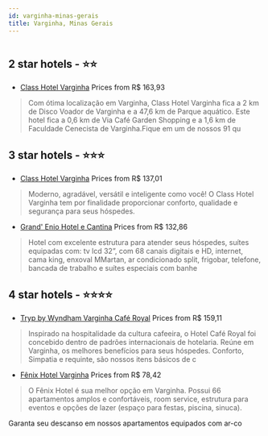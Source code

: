 ```yaml
---
id: varginha-minas-gerais
title: Varginha, Minas Gerais
---
```


<center><img src="http://media.omnibees.com/Images/7181/Property/359643.jpg" alt="" /></center>


##  2 star hotels - ⭐️⭐️

-    [Class Hotel Varginha](https://us.hurb.com/hotels/varginha/class-hotel-varginha-HT-45XA?cmp=18055) Prices from R$ 163,93
   > Com ótima localização em Varginha, Class Hotel Varginha fica a 2 km de Disco Voador de Varginha e a 47,6 km de Parque aquático.  Este hotel fica a 0,6 km de Via Café Garden Shopping e a 1,6 km de Faculdade Cenecista de Varginha.Fique em um de nossos 91 qu

##  3 star hotels - ⭐️⭐️⭐️

-    [Class Hotel Varginha](https://us.hurb.com/hotels/varginha/class-hotel-varginha-HT-QIW3?cmp=18055) Prices from R$ 137,01
   > Moderno, agradável, versátil e inteligente como você!O Class Hotel Varginha tem por finalidade proporcionar conforto, qualidade e segurança para seus hóspedes.
-    [Grand' Enio Hotel e Cantina](https://us.hurb.com/hotels/varginha/grand-enio-hotel-e-cantina-HT-NSC2?cmp=18055) Prices from R$ 132,86
   > Hotel com excelente estrutura para atender seus hóspedes, suítes equipadas com: tv lcd 32”, com 68 canais digitais e HD, internet, cama king, enxoval MMartan, ar condicionado split, frigobar, telefone, bancada de trabalho e suítes especiais com banhe

##  4 star hotels - ⭐️⭐️⭐️⭐️

-    [Tryp by Wyndham Varginha Café Royal](https://us.hurb.com/hotels/varginha/tryp-by-wyndham-varginha-cafe-royal-HT-UAE2?cmp=18055) Prices from R$ 159,11
   > Inspirado na hospitalidade da cultura cafeeira, o Hotel Café Royal foi concebido dentro de padrões internacionais de hotelaria. Reúne em Varginha, os melhores benefícios para seus hóspedes. Conforto, Simpatia e requinte, são nossos itens básicos de c
-    [Fênix Hotel Varginha](https://us.hurb.com/hotels/varginha/fenix-hotel-varginha-HT-M1LY?cmp=18055) Prices from R$ 78,42
   > O Fênix Hotel é sua melhor opção em Varginha. Possui 66 apartamentos amplos e confortáveis, room service, estrutura para eventos e opções de lazer (espaço para festas, piscina, sinuca).Garanta seu descanso em nossos apartamentos equipados com ar-co

